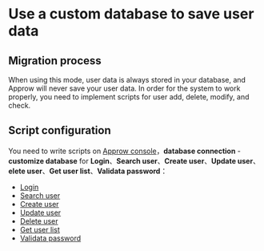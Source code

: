 # Use a custom database to save user data

<LastUpdated/>


<!-- ::: hint-warning
Only **Enterprise Edition** users can use the custom database connection function. For details, please see [https://approw.cn/pricing](https://approw.cn/pricing). If you want to try it out, please contact 176-0250-2507 or xuziqiang@approw.cn
::: -->

## Migration process

When using this mode, user data is always stored in your database, and Approw will never save your user data. In order for the system to work properly, you need to implement scripts for user add, delete, modify, and check.

## Script configuration 

You need to write scripts on [Approw console](https://console.approw.com/console/userpool)，**database connection** - **customize database** for **Login**、**Search user**、**Create user**、**Update user**、**elete user**、**Get user list**、**Validata password**：

- [Login](./configuration/#编写数据库操作脚本)
- [Search user](./configuration/#编写数据库操作脚本)
- [Create user](./configuration/#编写数据库操作脚本)
- [Update user](./configuration/#编写数据库操作脚本)
- [Delete user](./configuration/#编写数据库操作脚本)
- [Get user list](./configuration/#编写数据库操作脚本)
- [Validata password](./configuration/#编写数据库操作脚本)
